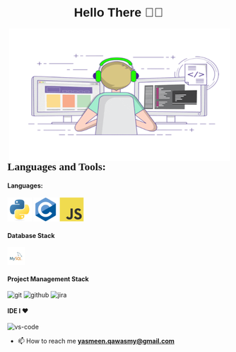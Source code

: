 <!-- Header Section -->
<h1 align="center"><font face="Arial">Hello There 🐱‍👤</font></h1>

<!-- GIF -->
<img align="right" height="300" width="500" src="https://raw.githubusercontent.com/mikonoid/mikonoid/main/images/gifs/coder3.gif" />

<!-- Languages and Tools Section -->
<h3 align="left"><font size="+2" face="Verdana">Languages and Tools:</font></h3>

#### Languages:
<div>
<img src="https://github.com/devicons/devicon/blob/master/icons/python/python-original.svg" title="Python"  alt="Python" width="55" height="55"/>
<img src="https://github.com/devicons/devicon/blob/master/icons/c/c-original.svg" title="C"  alt="C" width="55" height="55"/>
<img src="https://github.com/devicons/devicon/blob/master/icons/javascript/javascript-original.svg" title="JavaScript" alt="JavaScript" width="55" height="55"/>
</div>

#### Database Stack
<p align="left"><img src="https://raw.githubusercontent.com/github/explore/80688e429a7d4ef2fca1e82350fe8e3517d3494d/topics/mysql/mysql.png" alt="mysql" title="mysql" width="40" height="40"/>  </p>


#### Project Management Stack
<p align="left"><img src="https://www.vectorlogo.zone/logos/git-scm/git-scm-icon.svg" alt="git" title="git" width="40" height="40"/>  
<img src="https://www.vectorlogo.zone/logos/github/github-icon.svg" alt="github" title="github" width="40" height="40"/> 
<img src="https://www.vectorlogo.zone/logos/atlassian_jira/atlassian_jira-icon.svg" alt="jira" title="jira" width="40" height="40"/> 

#### IDE I ♥
<p align="left"> <img src="https://www.vectorlogo.zone/logos/visualstudio_code/visualstudio_code-icon.svg" alt="vs-code" title="vs-code" width="40" height="40"/> </p>


- 📫 How to reach me **[yasmeen.qawasmy@gmail.com](yasmeen.qawasmy@gmail.com)**






